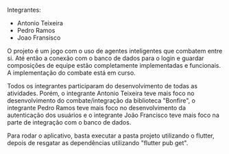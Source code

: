 Integrantes: 
- Antonio Teixeira 
- Pedro Ramos
- Joao Fransisco

O projeto é um jogo com o uso de agentes inteligentes que combatem entre si. Até então a conexão com o banco de dados para o login e guardar composições de equipe estão 
completamente implementadas e funcionais. A implementação do combate está em curso.

Todos os integrantes participaram do desenvolvimento de todas as atividades. Porém, o integrante Antonio Teixeira teve mais foco no desenvolvimento do combate/integração da 
biblioteca "Bonfire", o integrante Pedro Ramos teve mais foco no desenvolvimento da autenticação dos usuários e o integrante João Francisco teve mais foco na parte de
integração com o banco de dados.

Para rodar o aplicativo, basta executar a pasta projeto utilizando o flutter, depois de resgatar as dependências utilizando "flutter pub get".
